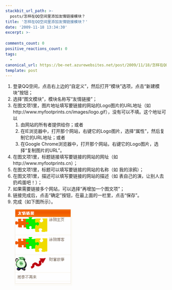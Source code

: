 ```yaml
---
stackbit_url_path: >-
  posts/怎样在QQ空间里添加友情链接模块？
title: '怎样在QQ空间里添加友情链接模块？'
date: '2009-11-18 13:34:30'
excerpt: >-
  
comments_count: 0
positive_reactions_count: 0
tags: 
  - 
canonical_url: https://be-net.azurewebsites.net/post/2009/11/18/怎样在QQ空间里添加友情链接模块？
template: post
---
```

<div style="text-indent: 2em;"><ol style="text-indent: 0;">    <li>登录QQ空间，点击右上边的“自定义”，然后打开“模块”选项，点击“新建模块”按钮；</li>    <li>选择“图文模块”，模块名称写“友情链接”；</li>    <li>在图文项1里，图片地址填写要链接的网站的Logo图片的URL地址（如 http://www.myfootprints.cn/images/logo.gif），没有可以不填。这个地址可以    <ol style="text-indent: 0;">        <li>由网站的所有者提供给你；或者</li>        <li>在IE浏览器中，打开那个网站，右键它的Logo图片，选择“属性”，然后复制它的URL地址；或者</li>        <li>在Google Chrome浏览器中，打开那个网站，右键它的Logo图片，选择“复制图片的URL”。</li>    </ol>    </li>    <li>在图文项1里，标题链接填写要链接的网站的网址（如 http://www.myfootprints.cn）；</li>    <li>在图文项1里，标题可以填写要链接的网站的名称（如 我的涂鸦）；</li>    <li>在图文项1里，描述可以填写要链接的网站的描述（如 表自己的演，让别人去扔鸡蛋吧！）；</li>    <li>如果需要链接多个网站，可以选择“再增加一个图文项”；</li>    <li>链接完成后，点击“确定”按钮，在最上面的一栏里，点击“保存”。</li>    <li>完成（如下图所示）。</li></ol><p><a target="_blank" title="我的涂鸦QQ空间站" href="http://imgcache.qq.com/qzone/jump.html#zzpanelkey=5B413079471AF23AA3FE7983C52DE875421D2D6E01E6CFAFE44B15C19B6A0930&amp;zzpaneluin=37179130&amp;url=http%3A%2F%2Fuser.qzone.qq.com%2F37179130"><img onload="ResizeImage(this,520)" alt="" title="" src="https://raw.githubusercontent.com/Jeff-Tian/blogengine.net/master/Source/BlogEngine/BlogEngine.NET/App_Data/files/image_406.png"></a></p></div>